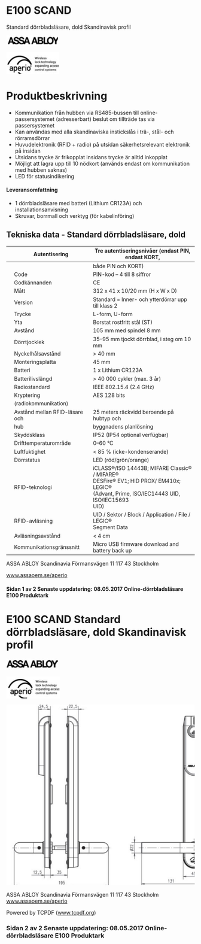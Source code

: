 # E100 SCAND

Standard dörrbladsläsare, dold Skandinavisk profil

![](_page_0_Picture_3.jpeg)

![](_page_0_Picture_4.jpeg)

# **Produktbeskrivning**

- Kommunikation från hubben via RS485-bussen till online-passersystemet (adresserbart) beslut om tillträde tas via passersystemet
- Kan användas med alla skandinaviska instickslås i trä-, stål- och rörramsdörrar
- Huvudelektronik (RFID + radio) på utsidan säkerhetsrelevant elektronik på insidan
- Utsidans trycke är frikopplat insidans trycke är alltid inkopplat
- Möjligt att lagra upp till 10 nödkort (används endast om kommunikation med hubben saknas)
- LED för statusindikering

#### **Leveransomfattning**

- 1 dörrbladsläsare med batteri (Lithium CR123A) och installationsanvisning
- Skruvar, borrmall och verktyg (för kabelinföring)

## **Tekniska data - Standard dörrbladsläsare, dold**

|  | Autentisering                  | Tre autentiseringsnivåer (endast PIN, endast KORT,                                                                                                |
|--|--------------------------------|---------------------------------------------------------------------------------------------------------------------------------------------------|
|  |                                | både PIN och KORT)                                                                                                                                |
|  | Code                           | PIN-kod – 4 till 8 siffror                                                                                                                        |
|  | Godkännanden                   | CE                                                                                                                                                |
|  | Mått                           | 312 x 41 x 10/20 mm (H x W x D)                                                                                                                   |
|  | Version                        | Standard = Inner- och ytterdörrar upp till klass 2                                                                                                |
|  | Trycke                         | L-form, U-form                                                                                                                                    |
|  | Yta                            | Borstat rostfritt stål (ST)                                                                                                                       |
|  | Avstånd                        | 105 mm med spindel 8 mm                                                                                                                           |
|  | Dörrtjocklek                   | 35–95 mm tjockt dörrblad, i steg om 10 mm                                                                                                         |
|  | Nyckelhålsavstånd              | > 40 mm                                                                                                                                           |
|  | Monteringsplatta               | 45 mm                                                                                                                                             |
|  | Batteri                        | 1 x Lithium CR123A                                                                                                                                |
|  | Batterilivslängd               | > 40 000 cykler (max. 3 år)                                                                                                                       |
|  | Radiostandard                  | IEEE 802.15.4 (2.4 GHz)                                                                                                                           |
|  | Kryptering                     | AES 128 bits                                                                                                                                      |
|  | (radiokommunikation)           |                                                                                                                                                   |
|  | Avstånd mellan RFID-läsare och | 25 meters räckvidd beroende på hubtyp och                                                                                                         |
|  | hub                            | byggnadens planlösning                                                                                                                            |
|  | Skyddsklass                    | IP52 (IP54 optional verfügbar)                                                                                                                    |
|  | Drifttemperaturområde          | 0–60 °C                                                                                                                                           |
|  | Luftfuktighet                  | < 85 % (icke-kondenserande)                                                                                                                       |
|  | Dörrstatus                     | LED (röd/grön/orange)                                                                                                                             |
|  | RFID-teknologi                 | iCLASS®/ISO 14443B; MIFARE Classic® / MIFARE®<br>DESFire® EV1; HID PROX/ EM410x; LEGIC®<br>(Advant, Prime, ISO/IEC14443 UID, ISO/IEC15693<br>UID) |
|  | RFID-avläsning                 | UID / Sektor / Block / Application / File / LEGIC®<br>Segment Data                                                                                |
|  | Avläsningsavstånd              | < 4 cm                                                                                                                                            |
|  | Kommunikationsgränssnitt       | Micro USB firmware download and battery back up                                                                                                   |

ASSA ABLOY Scandinavia Förmansvägen 11 117 43 Stockholm

www.assaoem.se/aperio

#### **Sidan 1 av 2 Senaste uppdatering: 08.05.2017 Online-dörrbladsläsare E100 Produktark**

# E100 SCAND Standard dörrbladsläsare, dold Skandinavisk profil

![](_page_1_Picture_2.jpeg)

![](_page_1_Figure_3.jpeg)

![](_page_1_Figure_4.jpeg)

ASSA ABLOY Scandinavia Förmansvägen 11 117 43 Stockholm www.assaoem.se/aperio

Powered by TCPDF (www.tcpdf.org)

### **Sidan 2 av 2 Senaste uppdatering: 08.05.2017 Online-dörrbladsläsare E100 Produktark**